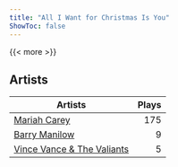```yaml
---
title: "All I Want for Christmas Is You"
ShowToc: false
---
```


{{< more >}}

## Artists
Artists | Plays 
----- | -----: 
[Mariah Carey](/artists/mariah-carey-31885) | 175
[Barry Manilow](/artists/barry-manilow-31897) | 9
[Vince Vance & The Valiants](/artists/vince-vance-the-valiants-182936) | 5


